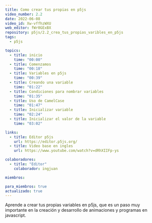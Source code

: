 ```yaml
---
title: Como crear tus propias en p5js
video_number: 2.2
date: 2022-06-08
video_id: Xw-vffhzWXU
web_editor: fWr0GExBX
repository: p5js/2.2_crea_tus_propias_varibles_en_p5js
tags:
  - p5js

topics:
  - title: inicio
    time: "00:00"
  - title: Comenzamos
    time: "00:18"
  - title: Variables en p5js
    time: "00:39"
  - title: Creando una variable
    time: "01:22"
  - title: Condiciones para nombrar variables
    time: "01:35"
  - title: Uso de CamelCase
    time: "01:47"
  - title: Inicializar variable
    time: "02:24"
  - title: Inicializar el valor de la variable
    time: "03:02"

links:
  - title: Editor p5js
    url: https://editor.p5js.org/
  - title: Video base en ingles
    url: https://www.youtube.com/watch?v=dRhXIIFp-ys

colaboradores:
  - title: "Editor"
    colaborador: ingjuan

miembros:

para_miembros: true
actualizado: true
---
```


Aprende a crear tus propias variables en p5js, que es un paso muy importante en la creación y desarrollo de animaciones y programas en javascript.
